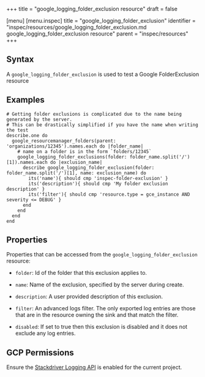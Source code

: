 +++
title = "google_logging_folder_exclusion resource"
draft = false

[menu]
  [menu.inspec]
    title = "google_logging_folder_exclusion"
    identifier = "inspec/resources/google_logging_folder_exclusion.md google_logging_folder_exclusion resource"
    parent = "inspec/resources"
+++


## Syntax
A `google_logging_folder_exclusion` is used to test a Google FolderExclusion resource

## Examples
```
# Getting folder exclusions is complicated due to the name being generated by the server.
# This can be drastically simplified if you have the name when writing the test
describe.one do
  google_resourcemanager_folders(parent: 'organizations/12345').names.each do |folder_name|
    # name on a folder is in the form `folders/12345`
    google_logging_folder_exclusions(folder: folder_name.split('/')[1]).names.each do |exclusion_name|
      describe google_logging_folder_exclusion(folder: folder_name.split('/')[1], name: exclusion_name) do
        its('name'){ should cmp 'inspec-folder-exclusion' }
        its('description'){ should cmp 'My folder exclusion description' }
        its('filter'){ should cmp 'resource.type = gce_instance AND severity <= DEBUG' }
      end
    end
  end
end
```

## Properties
Properties that can be accessed from the `google_logging_folder_exclusion` resource:


  * `folder`: Id of the folder that this exclusion applies to.

  * `name`: Name of the exclusion, specified by the server during create.

  * `description`: A user provided description of this exclusion.

  * `filter`: An advanced logs filter. The only exported log entries are those that are in the resource owning the sink and that match the filter.

  * `disabled`: If set to true then this exclusion is disabled and it does not exclude any log entries.


## GCP Permissions

Ensure the [Stackdriver Logging API](https://console.cloud.google.com/apis/library/logging.googleapis.com/) is enabled for the current project.
